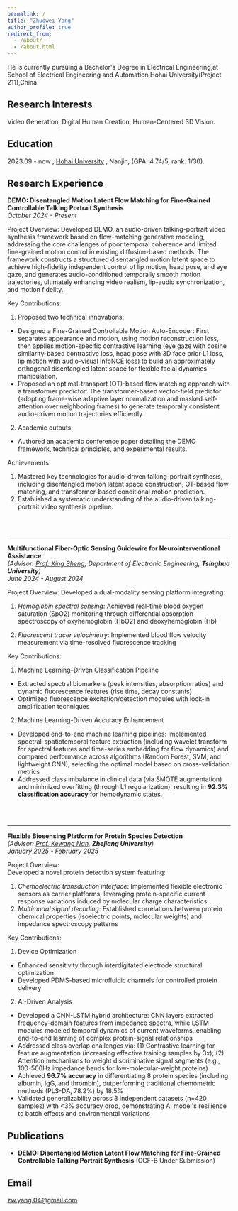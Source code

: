 ```yaml
---
permalink: /
title: "Zhuowei Yang"
author_profile: true
redirect_from: 
  - /about/
  - /about.html
---
```

He is currently pursuing a Bachelor's Degree in Electrical Engineering,at School of Electrical Engineering and Automation,Hohai University(Project 211),China.

Research Interests
------
Video Generation, Digital Human Creation, Human-Centered 3D Vision.



Education
------
2023.09 -  now , [Hohai University](https://www.hhu.edu.cn/) , Nanjin, (GPA: 4.74/5, rank: 1/30).



Research Experience
------
**DEMO: Disentangled Motion Latent Flow Matching for Fine-Grained Controllable Talking Portrait Synthesis**<br />
*October 2024 - Present*

Project Overview: Developed DEMO, an audio-driven talking-portrait video synthesis framework based on flow-matching generative modeling, addressing the core challenges of poor temporal coherence and limited fine-grained motion control in existing diffusion-based methods. The framework constructs a structured disentangled motion latent space to achieve high-fidelity independent control of lip motion, head pose, and eye gaze, and generates audio-conditioned temporally smooth motion trajectories, ultimately enhancing video realism, lip-audio synchronization, and motion fidelity.

Key Contributions:
1. Proposed two technical innovations:
 - Designed a Fine-Grained Controllable Motion Auto-Encoder: First separates appearance and motion, using motion reconstruction loss, then applies motion-specific contrastive learning (eye gaze with cosine similarity-based contrastive loss, head pose with 3D face prior L1 loss, lip motion with audio-visual InfoNCE loss) to build an approximately orthogonal disentangled latent space for flexible facial dynamics manipulation.
 - Proposed an optimal-transport (OT)-based flow matching approach with a transformer predictor: The transformer-based vector-field predictor (adopting frame-wise adaptive layer normalization and masked self-attention over neighboring frames) to generate temporally consistent audio-driven motion trajectories efficiently.


2. Academic outputs:
 - Authored an academic conference paper detailing the DEMO framework, technical principles, and experimental results.


Achievements:
1. Mastered key technologies for audio-driven talking-portrait synthesis, including disentangled motion latent space construction, OT-based flow matching, and transformer-based conditional motion prediction.
2. Established a systematic understanding of the audio-driven talking-portrait video synthesis pipeline.
<br />
<br />



------
**Multifunctional Fiber-Optic Sensing Guidewire for Neurointerventional Assistance**  
*(Advisor: [Prof. Xing Sheng](http://web.ee.tsinghua.edu.cn/shengxing/zh_CN/index.htm), Department of Electronic Engineering, **Tsinghua University**)*<br />
*June 2024 - August 2024*  

Project Overview:
Developed a dual-modality sensing platform integrating:  
1. *Hemoglobin spectral sensing*: Achieved real-time blood oxygen saturation (SpO2) monitoring through differential absorption spectroscopy of oxyhemoglobin (HbO2) and deoxyhemoglobin (Hb)

2. *Fluorescent tracer velocimetry*: Implemented blood flow velocity measurement via time-resolved fluorescence tracking  

Key Contributions:  
1. Machine Learning–Driven Classification Pipeline  
- Extracted spectral biomarkers (peak intensities, absorption ratios) and dynamic fluorescence features (rise time, decay constants)
- Optimized fluorescence excitation/detection modules with lock-in amplification techniques  
2. Machine Learning-Driven Accuracy Enhancement   
- Developed end-to-end machine learning pipelines: Implemented spectral-spatiotemporal feature extraction (including wavelet transform for spectral features and time-series embedding for flow dynamics) and compared performance across algorithms (Random Forest, SVM, and lightweight CNN), selecting the optimal model based on cross-validation metrics   
- Addressed class imbalance in clinical data (via SMOTE augmentation) and minimized overfitting (through L1 regularization), resulting in **92.3% classification accuracy** for hemodynamic states. 
<br />
<br />



------
**Flexible Biosensing Platform for Protein Species Detection**  
*(Advisor: [Prof. Kewang Nan](https://person.zju.edu.cn/knan), **Zhejiang University**)*<br />
*January 2025 - February 2025*  

Project Overview:  
Developed a novel protein detection system featuring:  
1. *Chemoelectric transduction interface*: Implemented flexible electronic sensors as carrier platforms, leveraging protein-specific current response variations induced by molecular charge characteristics  
2. *Multimodal signal decoding*: Established correlations between protein chemical properties (isoelectric points, molecular weights) and impedance spectroscopy patterns  

Key Contributions:
1. Device Optimization  
 - Enhanced sensitivity through interdigitated electrode structural optimization  
 - Developed PDMS-based microfluidic channels for controlled protein delivery  

2. AI-Driven Analysis  
 - Developed a CNN-LSTM hybrid architecture: CNN layers extracted frequency-domain features from impedance spectra, while LSTM modules modeled temporal dynamics of current waveforms, enabling end-to-end learning of complex protein-signal relationships  
 - Addressed class overlap challenges via: (1) Contrastive learning for feature augmentation (increasing effective training samples by 3x); (2) Attention mechanisms to weight discriminative signal segments (e.g., 100-500Hz impedance bands for low-molecular-weight proteins)  
 - Achieved **96.7% accuracy** in differentiating 8 protein species (including albumin, IgG, and thrombin), outperforming traditional chemometric methods (PLS-DA, 78.2%) by 18.5%  
 - Validated generalizability across 3 independent datasets (n=420 samples) with <3% accuracy drop, demonstrating AI model's resilience to batch effects and environmental variations  



Publications
------
- **DEMO: Disentangled Motion Latent Flow Matching for Fine-Grained Controllable Talking Portrait Synthesis** (CCF-B Under Submission)



Email
------
zw.yang.04@gmail.com
